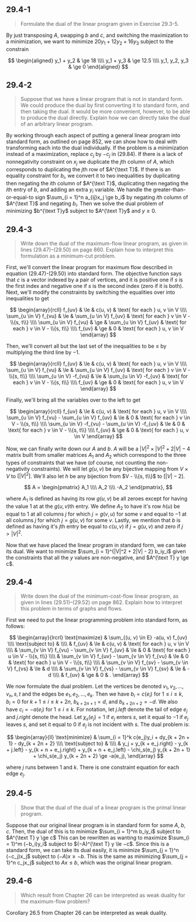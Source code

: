 ## 29.4-1

> Formulate the dual of the linear program given in Exercise 29.3-5.

By just transposing $A$, swapping $b$ and $c$, and switching the maximization to a minimization, we want to minimize $20y_1 + 12y_2 + 16y_3$ subject to the constrain

$$
\begin{aligned}
    y_1 + y_2 & \ge 18 \\\\
    y_1 + y_3 & \ge 12.5 \\\\
y_1, y_2, y_3 & \ge 0
\end{aligned}
$$

## 29.4-2

> Suppose that we have a linear program that is not in standard form. We could produce the dual by first converting it to standard form, and then taking the dual. It would be more convenient, however, to be able to produce the dual directly. Explain how we can directly take the dual of an arbitrary linear program.

By working through each aspect of putting a general linear program into standard form, as outlined on page 852, we can show how to deal with transforming each into the dual individually. If the problem is a minimization instead of a maximization, replace $c_j$ by $−c_j$ in $\text{(29.84)}$. If there is a lack of nonnegativity constraint on $x_j$ we duplicate the $j$th column of $A$, which corresponds to duplicating the $j$th row of $A^{\text T}$. If there is an equality constraint for $b_i$, we convert it to two inequalities by duplicating then negating the $i$th column of $A^{\text T}$, duplicating then negating the $i$th entry of $b$, and adding an extra $y_i$ variable. We handle the greater-than-or-equal-to sign $\sum_{i = 1}^n a_{ij}x_j \ge b_i$ by negating $i$th column of $A^{\text T}$ and negating $b_i$. Then we solve the dual problem of minimizing $b^{\text T}y$ subject to $A^{\text T}y$ and $y \ge 0$.

## 29.4-3

> Write down the dual of the maximum-flow linear program, as given in lines $\text{(29.47)}$–$\text{(29.50)}$ on page 860. Explain how to interpret this formulation as a minimum-cut problem.

First, we'll convert the linear program for maximum flow described in equation $\text{(29.47)}$-$\text{(29.50)}$ into standard form. The objective function says that $c$ is a vector indexed by a pair of vertices, and it is positive one if $s$ is the first index and negative one if $s$ is the second index (zero if it is both). Next, we'll modify the constraints by switching the equalities over into inequalities to get

$$
\begin{array}{rcll}
               f_{uv} & \le & c(u, v)               & \text{ for each } u, v \in V \\\\
\sum_{u \in V} f_{vu} & \le & \sum_{u \in V} f_{uv} & \text{ for each } v \in V - \\{s, t\\} \\\\
\sum_{u \in V} f_{vu} & \ge & \sum_{u \in V} f_{uv} & \text{ for each } v \in V - \\{s, t\\} \\\\
               f_{uv} & \ge & 0                     & \text{ for each } u, v \in V
\end{array}
$$

Then, we'll convert all but the last set of the inequalities to be $\le$ by multiplying the third line by $-1$.

$$
\begin{array}{rcll}
                f_{uv} & \le & c(u, v)                & \text{ for each } u, v \in V \\\\
\sum_{u \in V}  f_{vu} & \le & \sum_{u \in V}  f_{uv} & \text{ for each } v \in V - \\{s, t\\} \\\\
\sum_{u \in V} -f_{vu} & \le & \sum_{u \in V} -f_{uv} & \text{ for each } v \in V - \\{s, t\\} \\\\
                f_{uv} & \ge & 0                      & \text{ for each } u, v \in V
\end{array}
$$

Finally, we'll bring all the variables over to the left to get

$$
\begin{array}{rcll}
                                         f_{uv} & \le & c(u, v) & \text{ for each } u, v \in V \\\\
\sum_{u \in V}  f_{vu} - \sum_{u \in V}  f_{uv} & \le & 0       & \text{ for each } v \in V - \\{s, t\\} \\\\
\sum_{u \in V} -f_{vu} - \sum_{u \in V} -f_{uv} & \le & 0       & \text{ for each } v \in V - \\{s, t\\} \\\\
                f_{uv}                          & \ge & 0       & \text{ for each } u, v \in V
\end{array}
$$

Now, we can finally write down our $A$ and $b$. $A$ will be a $|V|^2 \times |V|^2 + 2|V| − 4$ matrix built from smaller matrices $A_1$ and $A_2$ which correspond to the three types of constraints that we have (of course, not counting the non-negativity constraints). We will let $g(u, v)$ be any bijective mapping from $V \times V$ to $[|V|^2]$. We'll also let $h$ be any bijection from $V - \\{s, t\\}$ to $[|V| - 2]$.

$$
A =
\begin{pmatrix}
 A_1 \\\\
 A_2 \\\\
-A_2
\end{pmatrix},
$$

where $A_1$ is defined as having its row $g(u, v)$ be all zeroes except for having the value $1$ at at the $g(u, v)$th entry. We define $A_2$ to have it's row $h(u)$ be equal to $1$ at all columns $j$ for which $j = g(v, u)$ for some $v$ and equal to $-1$ at all columns $j$ for which $j = g(u, v)$ for some $v$. Lastly, we mention that $b$ is defined as having it's $j$th entry be equal to $c(u, v)$ if $j = g(u, v)$ and zero if $j > |V|^2$.

Now that we have placed the linear program in standard form, we can take its dual. We want to minimize $\sum_{i = 1}^{|V|^2 + 2|V| - 2} b_iy_i$ given the constraints that all the $y$ values are non-negative, and $A^{\text T} y \ge c$.

## 29.4-4

> Write down the dual of the minimum-cost-flow linear program, as given in lines $\text{(29.51)}$–$\text{(29.52)}$ on page 862. Explain how to interpret this problem in terms of graphs and flows.

First we need to put the linear programming problem into standard form, as follows:

$$
\begin{array}{lrcrl}
\text{maximize}   & \sum_{(u, v) \in E} -a(u, v) f_{uv} \\\\
\text{subject to} & \\\\
    & f_{uv}                                        & \le & c(u, v) & \text{ for each } u, v \in V \\\\
    & \sum_{v \in V} f_{vu} - \sum_{v \in V} f_{uv} & \le & 0       & \text{ for each } u \in V - \\{s, t\\} \\\\
    & \sum_{v \in V} f_{uv} - \sum_{v \in V} f_{vu} & \le & 0       & \text{ for each } u \in V - \\{s, t\\} \\\\
    & \sum_{v \in V} f_{sv} - \sum_{v \in V} f_{vs} & \le & d \\\\
    & \sum_{v \in V} f_{vs} - \sum_{v \in V} f_{sv} & \le & -d \\\\
    & f_{uv} & \ge & 0 & .
\end{array}
$$

We now formulate the dual problem. Let the vertices be denoted $v_1, v_2, \dots, v_n, s, t$ and the edges be $e_1, e_2, \dots, e_k$. Then we have $b_i = c(e_i)$ for $1 \le i \le k$, $b_i = 0$ for $k + 1 \le i \le k + 2n$, $b_{k + 2n + 1} = d$, and $b_{k + 2n + 2} = −d$. We also have $c_i = −a(e_i)$ for $1 \le i \le k$. For notation, let $j.left$ denote the tail of edge $e_j$ and $j.right$ denote the head. Let $\chi_s(e_j) = 1$ if $e_j$ enters $s$, set it equal to $-1$ if $e_j$ leaves $s$, and set it equal to $0$ if $e_j$ is not incident with $s$. The dual problem is:

$$
\begin{array}{ll}
\text{minimize}   & \sum_{i = 1}^k c(e_j)y_i + dy_{k + 2n + 1} - dy_{k + 2n + 2} \\\\
\text{subject to} & \\\\
    & y_j + y_{k + e_j.right} - y_{k + j.left} - y_{k + n + e_j.right} + y_{k + n + e_j.left} - \chi_s(e_j) y_{k + 2n + 1} + \chi_s(e_j) y_{k + 2n + 2} \ge -a(e_j),
\end{array}
$$

where $j$ runs between $1$ and $k$. There is one constraint equation for each edge $e_j$.

## 29.4-5

> Show that the dual of the dual of a linear program is the primal linear program.

Suppose that our original linear program is in standard form for some $A$, $b$, $c$. Then, the dual of this is to minimize $\sum_{i = 1}^m b_iy_i$ subject to $A^{\text T} y \ge c$ This can be rewritten as wanting to maximize $\sum_{i = 1}^m (−b_i)y_i$ subject to $(−A)^{\text T} y \le −c$. Since this is a standard form, we can take its dual easily, it is minimize $\sum_{j = 1}^n (−c_j)x_j$ subject to $(−A)x \ge −b$. This is the same as minimizing $\sum_{j = 1}^n c_jx_j$ subject to $Ax \le b$, which was the original linear program.

## 29.4-6

> Which result from Chapter 26 can be interpreted as weak duality for the maximum-flow problem?

Corollary 26.5 from Chapter 26 can be interpreted as weak duality.
